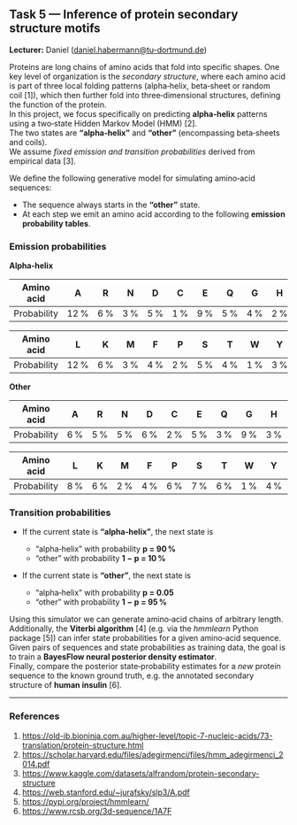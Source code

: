 ## Task 5 — Inference of protein secondary structure motifs

**Lecturer:** Daniel (<daniel.habermann@tu-dortmund.de>)

Proteins are long chains of amino acids that fold into specific shapes. One key level of organization is the *secondary structure*, where each amino acid is part of three local folding patterns (alpha‑helix, beta‑sheet or random coil [1]), which then further fold into three‑dimensional structures, defining the function of the protein.  
In this project, we focus specifically on predicting **alpha‑helix** patterns using a two‑state Hidden Markov Model (HMM) [2].  
The two states are **“alpha‑helix”** and **“other”** (encompassing beta‑sheets and coils).  
We assume *fixed emission and transition probabilities* derived from empirical data [3].

We define the following generative model for simulating amino‑acid sequences:

* The sequence always starts in the **“other”** state.  
* At each step we emit an amino acid according to the following **emission probability tables**.

### Emission probabilities

**Alpha‑helix**

| Amino acid | A | R | N | D | C | E | Q | G | H | I |
|------------|---|---|---|---|---|---|---|---|---|---|
| Probability| 12 % | 6 % | 3 % | 5 % | 1 % | 9 % | 5 % | 4 % | 2 % | 7 % |

| Amino acid | L | K | M | F | P | S | T | W | Y | V |
|------------|---|---|---|---|---|---|---|---|---|---|
| Probability| 12 % | 6 % | 3 % | 4 % | 2 % | 5 % | 4 % | 1 % | 3 % | 6 % |

**Other**

| Amino acid | A | R | N | D | C | E | Q | G | H | I |
|------------|---|---|---|---|---|---|---|---|---|---|
| Probability| 6 % | 5 % | 5 % | 6 % | 2 % | 5 % | 3 % | 9 % | 3 % | 5 % |

| Amino acid | L | K | M | F | P | S | T | W | Y | V |
|------------|---|---|---|---|---|---|---|---|---|---|
| Probability| 8 % | 6 % | 2 % | 4 % | 6 % | 7 % | 6 % | 1 % | 4 % | 7 % |

### Transition probabilities

* If the current state is **“alpha‑helix”**, the next state is  
  * “alpha‑helix” with probability **p = 90 %**  
  * “other” with probability **1 − p = 10 %**  

* If the current state is **“other”**, the next state is  
  * “alpha‑helix” with probability **p = 0.05**  
  * “other” with probability **1 − p = 95 %**

Using this simulator we can generate amino‑acid chains of arbitrary length.  
Additionally, the **Viterbi algorithm** [4] (e.g. via the *hmmlearn* Python package [5]) can infer state probabilities for a given amino‑acid sequence.  
Given pairs of sequences and state probabilities as training data, the goal is to train a **BayesFlow neural posterior density estimator**.  
Finally, compare the posterior state‑probability estimates for a *new* protein sequence to the known ground truth, e.g. the annotated secondary structure of **human insulin** [6].

---

### References

1. <https://old-ib.bioninja.com.au/higher-level/topic-7-nucleic-acids/73-translation/protein-structure.html>  
2. <https://scholar.harvard.edu/files/adegirmenci/files/hmm_adegirmenci_2014.pdf>  
3. <https://www.kaggle.com/datasets/alfrandom/protein-secondary-structure>  
4. <https://web.stanford.edu/~jurafsky/slp3/A.pdf>  
5. <https://pypi.org/project/hmmlearn/>  
6. <https://www.rcsb.org/3d-sequence/1A7F>
